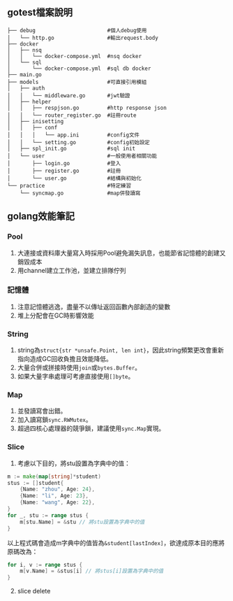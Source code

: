 ## gotest檔案說明

```
├── debug                       #個人debug使用
│   └── http.go                 #輸出request.body
├── docker
│   ├── nsq
│   │   └── docker-compose.yml  #nsq docker
│   └── sql
│       └── docker-compose.yml  #sql db docker
├── main.go
├── models                      #可直接引用模組
│   ├── auth
│   │   └── middleware.go       #jwt驗證
│   ├── helper
│   │   ├── respjson.go         #http response json
│   │   └── router_register.go  #註冊route
│   ├── inisetting 
│   │   ├── conf
│   │   │   └── app.ini         #config文件
│   │   └── setting.go          #config初始設定
│   ├── spl_init.go             #sql init
│   └── user                    #一般使用者相關功能
│       ├── login.go            #登入
│       ├── register.go         #註冊
│       └── user.go             #結構與初始化
└── practice                    #特定練習
    └── syncmap.go              #map併發讀寫
```


## golang效能筆記

### Pool

1. 大連接或資料庫大量寫入時採用Pool避免漏失訊息，也能節省記憶體的創建又銷毀成本
2. 用channel建立工作池，並建立排隊佇列

### 記憶體

1. 注意記憶體逃逸，盡量不以傳址返回函數內部創造的變數
2. 堆上分配會在GC時影響效能

### String

1. string為`struct{str *unsafe.Point, len int}`，因此string頻繁更改會重新指向造成GC回收負擔且效能降低。
2. 大量合併或拼接時使用`join`或`bytes.Buffer`。
3. 如果大量字串處理可考慮直接使用`[]byte`。

### Map

1. 並發讀寫會出錯。
2. 加入讀寫鎖`sync.RWMutex`。
3. 超過四核心處理器的競爭鎖，建議使用`sync.Map`實現。

### Slice

1. 考慮以下目的，將stu設置為字典中的值：
```go
m := make(map[string]*student)
stus := []student{
    {Name: "zhou", Age: 24},
    {Name: "li", Age: 23},
    {Name: "wang", Age: 22},
}
for _, stu := range stus {
    m[stu.Name] = &stu // 將stu設置為字典中的值
}
```
以上程式碼會造成m字典中的值皆為`&student[lastIndex]`，欲達成原本目的應將原碼改為：
```go
for i, v := range stus {
    m[v.Name] = &stus[i] // 將stus[i]設置為字典中的值
}
```
2. slice delete